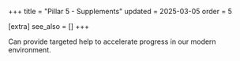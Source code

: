 +++
title = "Pillar 5 - Supplements"
updated = 2025-03-05
order = 5

[extra]
see_also = []
+++

Can provide targeted help to accelerate progress in our modern environment.